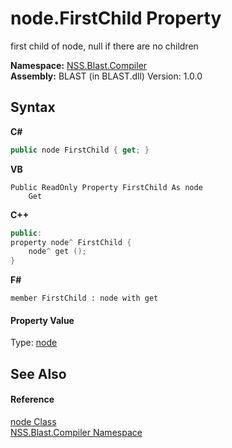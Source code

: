 # node.FirstChild Property 
 

first child of node, null if there are no children

**Namespace:**&nbsp;<a href="26a25caa-f50b-92ad-f15c-dbb9db1493ae">NSS.Blast.Compiler</a><br />**Assembly:**&nbsp;BLAST (in BLAST.dll) Version: 1.0.0

## Syntax

**C#**<br />
``` C#
public node FirstChild { get; }
```

**VB**<br />
``` VB
Public ReadOnly Property FirstChild As node
	Get
```

**C++**<br />
``` C++
public:
property node^ FirstChild {
	node^ get ();
}
```

**F#**<br />
``` F#
member FirstChild : node with get

```


#### Property Value
Type: <a href="7dc9b7e9-64ad-f224-ae1a-4e6639739f56">node</a>

## See Also


#### Reference
<a href="7dc9b7e9-64ad-f224-ae1a-4e6639739f56">node Class</a><br /><a href="26a25caa-f50b-92ad-f15c-dbb9db1493ae">NSS.Blast.Compiler Namespace</a><br />